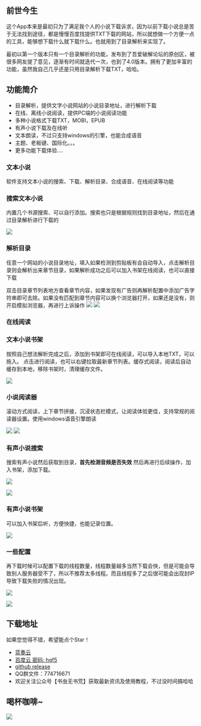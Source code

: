 ## 前世今生

这个App本来是最初只为了满足我个人的小说下载诉求，因为以前下载小说总是苦于无法找到途径，都是慢慢百度找提供TXT下载的网站，所以就想做一个方便一点的工具，能够想下载什么就下载什么。也就用到了目录解析来实现了。

最初以第一个版本只有一个目录解析的功能，发布到了吾爱破解论坛的原创区，被很多网友提了意见，逐渐有时间就迭代一次，也到了4.0版本。拥有了更加丰富的功能，虽然我自己几乎还是只用目录解析下载TXT，哈哈。

## 功能简介

- 目录解析，提供文字小说网站的小说目录地址，进行解析下载
- 在线、离线小说阅读，提供PC端的小说阅读功能
- 多种小说格式下载TXT，MOBI，EPUB
- 有声小说下载及在线听
- 文本朗读，不过只支持windows的引擎，也能合成语音
- 主题、老板键、国际化。。。
- 更多功能下载体验....


### 文本小说

软件支持文本小说的搜索、下载、解析目录、合成语音、在线阅读等功能

### 搜索文本小说

内置几个书源搜索、可以自行添加。搜索也只是根据规则找到目录地址，然后在通过目录解析进行下载的

![](http://uncle-dev.unclezs.com/blog/20200527135028.png?blog)

### 解析目录

任意一个网站的小说目录地址，填入如果检测到剪贴板有会自动导入，点击解析目录则会解析出来章节目录，如果解析成功之后可以加入书架在线阅读，也可以直接下载

双击目录章节列表地方查看章节内容，如果发现有广告则再解析配置中添加广告字符串即可去除。如果没有匹配到章节内容可以换个浏览器打开，如果还是没有，则开启模拟浏览器，再进行上诉操作
![](http://uncle-dev.unclezs.com/blog/20200527135209.png?blog)
![](http://uncle-dev.unclezs.com/blog/20200527170126.png?blog)

### 在线阅读

### 文本小说书架 

按照自己想法解析完成之后，添加到书架即可在线阅读，可以导入本地TXT，可以拖入。
点击进行阅读，也可以右键拉取最新章节列表。缓存式阅读，阅读后自动缓存到本地，移除书架时，清理缓存文件。

![](http://uncle-dev.unclezs.com/blog/20200527131951.png?blog)

### 小说阅读器

滚动方式阅读，上下章节拼接，沉浸状态栏模式，让阅读体验更佳，支持常规的阅读器设置。使用windows语音引擎朗读

![](http://uncle-dev.unclezs.com/blog/20200527140053.png?blog)
![](http://uncle-dev.unclezs.com/blog/20200527170347.png?blog)

### 有声小说搜索

搜索有声小说然后获取到目录，**首先检测音频是否失效** 然后再进行后续操作，加入书架，添加下载。

![](http://uncle-dev.unclezs.com/blog/20200527140611.png?blog)

![](http://uncle-dev.unclezs.com/blog/20200527140719.png?blog)

### 有声小说书架

可以加入书架后听，方便快捷，也能记录位置。

![](http://uncle-dev.unclezs.com/blog/20200527140827.png?blog)

### 一些配置

再下载时候可以配置下载的线程数量，线程数量越多当然下载会快，但是可能会导致别人服务器受不了，所以不推荐太多线程。而且线程多了之后很可能会出现封IP导致下载失败的情况出现。

![](http://uncle-dev.unclezs.com/blog/20200527170522.png?blog)

![](http://uncle-dev.unclezs.com/blog/20200527141027.png?blog)

## 下载地址

如果您觉得不错，希望能点个Star！

- [蓝奏云](https://uncle.lanzous.com/b0ibxcpe)
- [百度云 密码: hqf5](https://pan.baidu.com/s/10NAn5lCQv7ObQ2MkkVtAAg)
- [github release](https://github.com/unclezs/NovelHarvester/releases)
- QQ群文件：774716671
- 欢迎关注公众号【书虫无书荒】获取最新资讯及使用教程，不过没时间搞哈哈

## 喝杯咖啡~

![](http://uncle-dev.unclezs.com/blog/1590252920.jpg?blog)
